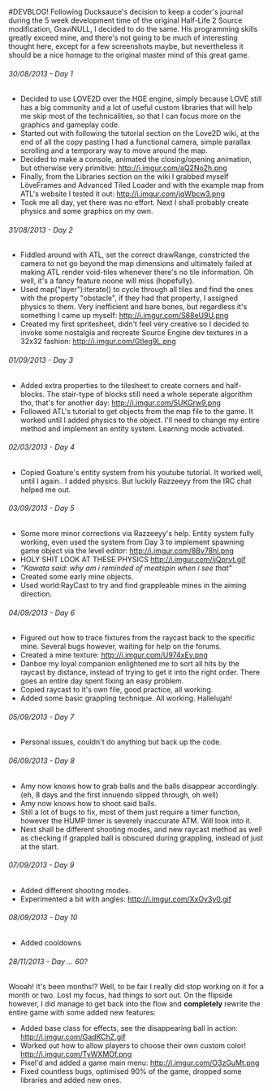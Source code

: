 #DEVBLOG!
Following Ducksauce's decision to keep a coder's journal during the 5 week development time of the original Half-Life 2 Source modification, GraviNULL, I decided to do the same. His programming skills greatly exceed mine, and there's not going to be much of interesting thought here, except for a few screenshots maybe, but nevertheless it should be a nice homage to the original master mind of this great game.

###### 30/08/2013 - Day 1
- Decided to use LOVE2D over the HGE engine, simply because LOVE still has a big community and a lot of useful custom libraries that will help me skip most of the technicalities, so that I can focus more on the graphics and gameplay code.
- Started out with following the tutorial section on the Love2D wiki, at the end of all the copy pasting I had a functional camera, simple parallax scrolling and a temporary way to move around the map.
- Decided to make a console, animated the closing/opening animation, but otherwise very primitive: http://i.imgur.com/aQ2No2h.png
- Finally, from the Libraries section on the wiki I grabbed myself LöveFrames and Advanced Tiled  Loader and with the example map from ATL's website I tested it out: http://i.imgur.com/jqWbcw3.png
- Took me all day, yet there was no effort. Next I shall probably create physics and some graphics on my own.

###### 31/08/2013 - Day 2
- Fiddled around with ATL, set the correct drawRange, constricted the camera to not go beyond the map dimensions and ultimately failed at making ATL render void-tiles whenever there's no tile information. Oh well, it's a fancy feature noone will miss (hopefully).
- Used map("layer"):iterate() to cycle through all tiles and find the ones with the property "obstacle", if they had that property, I assigned physics to them. Very inefficient and bare bones, but regardless it's something I came up myself: http://i.imgur.com/S88eU9U.png
- Created my first spritesheet, didn't feel very creative so I decided to invoke some nostalgia and recreate Source Engine dev textures in a 32x32 fashion: http://i.imgur.com/Gtleg9L.png

###### 01/09/2013 - Day 3
- Added extra properties to the tilesheet to create corners and half-blocks. The stair-type of blocks still need a whole seperate algorithm tho, that's for another day: http://i.imgur.com/5UKGrw9.png
- Followed ATL's tutorial to get objects from the map file to the game. It worked until I added physics to the object. I'll need to change my entire method and implement an entity system. Learning mode activated.

###### 02/03/2013 - Day 4
- Copied Goature's entity system from his youtube tutorial. It worked well, until I again.. I added physics. But luckily Razzeeyy from the IRC chat helped me out.

###### 03/09/2013 - Day 5
- Some more minor corrections via Razzeeyy's help. Entity system fully working, even used the system from Day 3 to implement spawning game object via the level editor: http://i.imgur.com/8Bv78hl.png
- HOLY SHIT LOOK AT THESE PHYSICS http://i.imgur.com/ijQprvt.gif
- *"Kawata said: why am i reminded of meatspin when i see that"*
- Created some early mine objects.
- Used world:RayCast to try and find grappleable mines in the aiming direction.

###### 04/09/2013 - Day 6
- Figured out how to trace fixtures from the raycast back to the specific mine. Several bugs however, waiting for help on the forums.
- Created a mine texture: http://i.imgur.com/U974xEv.png
- Danboe my loyal companion enlightened me to sort all hits by the raycast by distance, instead of trying to get it into the right order. There goes an entire day spent fixing an easy problem.
- Copied raycast to it's own file, good practice, all working.
- Added some basic grappling technique. All working. Hallelujah!

###### 05/09/2013 - Day 7
- Personal issues, couldn't do anything but back up the code.

###### 06/09/2013 - Day 8
- Amy now knows how to grab balls and the balls disappear accordingly. (eh, 8 days and the first innuendo slipped through, oh well)
- Amy now knows how to shoot said balls.
- Still a lot of bugs to fix, most of them just require a timer function, however the HUMP timer is severely inaccurate ATM. Will look into it.
- Next shall be different shooting modes, and new raycast method as well as checking if grappled ball is obscured during grappling, instead of just at the start.

###### 07/09/2013 - Day 9
- Added different shooting modes.	
- Experimented a bit with angles: http://i.imgur.com/XxOy3y0.gif

###### 08/09/2013 - Day 10
- Added cooldowns

###### 28/11/2013 - Day ... 60?
Wooah! It's been months!? Well, to be fair I really did stop working on it for a month or two. Lost my focus, had things to sort out. On the flipside however, I did manage to get back into the flow and **completely** rewrite the entire game with some added new features:
- Added base class for effects, see the disappearing ball in action: http://i.imgur.com/GadKChZ.gif
- Worked out how to allow players to choose their own custom color! http://i.imgur.com/TyWXMOf.png
- Pixel'd and added a game main menu: http://i.imgur.com/O3zGuMt.png
- Fixed countless bugs, optimised 90% of the game, dropped some libraries and added new ones.